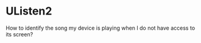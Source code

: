 UListen2
========

How to identify the song my device is playing when I do not have access to its screen?
